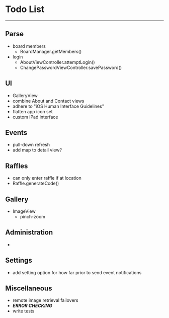 # Todo List

---

## Parse
* board members
    * BoardManager.getMembers()
* login
    * AboutViewController.attemptLogin()
    * ChangePasswordViewController.savePassword()


## UI
* GalleryView
* combine About and Contact views
* adhere to "iOS Human Interface Guidelines"
* flatten app icon set
* custom iPad interface


## Events
* pull-down refresh
* add map to detail view?


## Raffles
* can only enter raffle if at location
* Raffle.generateCode()


## Gallery
* ImageView
    * pinch-zoom


## Administration
* 


## Settings
* add setting option for how far prior to send event notifications


## Miscellaneous
* remote image retrieval failovers
* ___ERROR CHECKING___
* write tests

